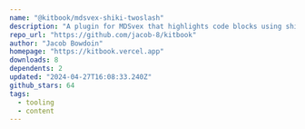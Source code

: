 ```yaml
---
name: "@kitbook/mdsvex-shiki-twoslash"
description: "A plugin for MDSvex that highlights code blocks using shiki-twoslash"
repo_url: "https://github.com/jacob-8/kitbook"
author: "Jacob Bowdoin"
homepage: "https://kitbook.vercel.app"
downloads: 8
dependents: 2
updated: "2024-04-27T16:08:33.240Z"
github_stars: 64
tags: 
  - tooling
  - content
---
```

